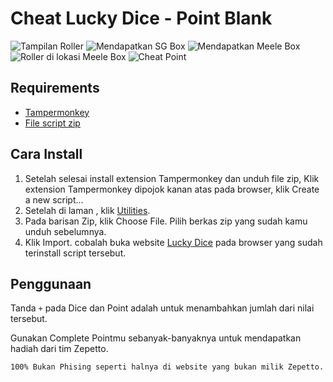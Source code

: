 # Cheat Lucky Dice - Point Blank

![Tampilan Roller](https://github.com/arkzer0/PB.Lucky-Dice.Cheat/blob/master/images/1.PNG?raw=true)
![Mendapatkan SG Box](https://github.com/arkzer0/PB.Lucky-Dice.Cheat/blob/master/images/2.PNG?raw=true)
![Mendapatkan Meele Box](https://github.com/arkzer0/PB.Lucky-Dice.Cheat/blob/master/images/3.PNG?raw=true)
![Roller di lokasi Meele Box](https://github.com/arkzer0/PB.Lucky-Dice.Cheat/blob/master/images/4.PNG?raw=true)
![Cheat Point](https://github.com/arkzer0/PB.Lucky-Dice.Cheat/blob/master/images/5.PNG?raw=true)

## Requirements

- [Tampermonkey](https://www.tampermonkey.net/)
- [File script zip](https://github.com/arkzer0/PB.Lucky-Dice.Cheat/blob/master/pbld_tampermonkey.zip?raw=true)

## Cara Install

1. Setelah selesai install extension Tampermonkey dan unduh file zip, Klik extension Tampermonkey dipojok kanan atas pada browser, klik Create a new script...
2. Setelah di laman <New Userscript>, klik [Utilities](chrome-extension://dhdgffkkebhmkfjojejmpbldmpobfkfo/options.html#nav=utils).
3. Pada barisan Zip, klik Choose File. Pilih berkas zip yang sudah kamu unduh sebelumnya.
4. Klik Import. cobalah buka website [Lucky Dice](https://pointblank.id/event/luckydice) pada browser yang sudah terinstall script tersebut.

## Penggunaan

Tanda `+` pada Dice dan Point adalah untuk menambahkan jumlah dari nilai tersebut.

Gunakan Complete Pointmu sebanyak-banyaknya untuk mendapatkan hadiah dari tim Zepetto.

``100% Bukan Phising seperti halnya di website yang bukan milik Zepetto.``
